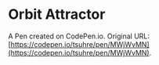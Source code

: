 # Orbit Attractor

A Pen created on CodePen.io. Original URL: [https://codepen.io/tsuhre/pen/MWjWvMN](https://codepen.io/tsuhre/pen/MWjWvMN).

